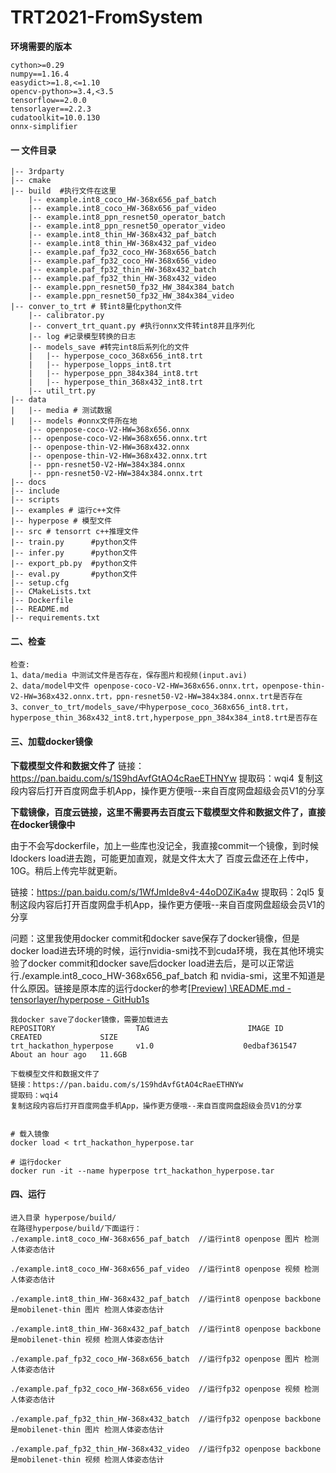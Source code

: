 # TRT2021-FromSystem

**环境需要的版本**

```
cython>=0.29
numpy==1.16.4
easydict>=1.8,<=1.10
opencv-python>=3.4,<3.5
tensorflow==2.0.0
tensorlayer==2.2.3
cudatoolkit=10.0.130
onnx-simplifier
```



#### 一 文件目录

```
|-- 3rdparty
|-- cmake
|-- build  #执行文件在这里 
    |-- example.int8_coco_HW-368x656_paf_batch
    |-- example.int8_coco_HW-368x656_paf_video
    |-- example.int8_ppn_resnet50_operator_batch
    |-- example.int8_ppn_resnet50_operator_video
    |-- example.int8_thin_HW-368x432_paf_batch
    |-- example.int8_thin_HW-368x432_paf_video
    |-- example.paf_fp32_coco_HW-368x656_batch
    |-- example.paf_fp32_coco_HW-368x656_video
    |-- example.paf_fp32_thin_HW-368x432_batch
    |-- example.paf_fp32_thin_HW-368x432_video
    |-- example.ppn_resnet50_fp32_HW_384x384_batch
    |-- example.ppn_resnet50_fp32_HW_384x384_video
|-- conver_to_trt # 转int8量化python文件
    |-- calibrator.py
    |-- convert_trt_quant.py #执行onnx文件转int8并且序列化
    |-- log #记录模型转换的日志
    |-- models_save #转完int8后系列化的文件
    |   |-- hyperpose_coco_368x656_int8.trt
    |   |-- hyperpose_lopps_int8.trt
    |   |-- hyperpose_ppn_384x384_int8.trt
    |   |-- hyperpose_thin_368x432_int8.trt
    |-- util_trt.py
|-- data 
|   |-- media # 测试数据
|   |-- models #onnx文件所在地
    |-- openpose-coco-V2-HW=368x656.onnx
    |-- openpose-coco-V2-HW=368x656.onnx.trt
    |-- openpose-thin-V2-HW=368x432.onnx
    |-- openpose-thin-V2-HW=368x432.onnx.trt
    |-- ppn-resnet50-V2-HW=384x384.onnx
    |-- ppn-resnet50-V2-HW=384x384.onnx.trt
|-- docs
|-- include
|-- scripts
|-- examples # 运行c++文件
|-- hyperpose # 模型文件
|-- src # tensorrt c++推理文件
|-- train.py      #python文件
|-- infer.py      #python文件
|-- export_pb.py  #python文件
|-- eval.py       #python文件
|-- setup.cfg
|-- CMakeLists.txt
|-- Dockerfile
|-- README.md
|-- requirements.txt
```



#### 二、检查

```
检查:
1、data/media 中测试文件是否存在，保存图片和视频(input.avi)
2、data/model中文件 openpose-coco-V2-HW=368x656.onnx.trt，openpose-thin-V2-HW=368x432.onnx.trt，ppn-resnet50-V2-HW=384x384.onnx.trt是否存在
3、conver_to_trt/models_save/中hyperpose_coco_368x656_int8.trt，hyperpose_thin_368x432_int8.trt,hyperpose_ppn_384x384_int8.trt是否存在
```



#### 三、加载docker镜像

**下载模型文件和数据文件了**
链接：https://pan.baidu.com/s/1S9hdAvfGtAO4cRaeETHNYw 
提取码：wqi4 
复制这段内容后打开百度网盘手机App，操作更方便哦--来自百度网盘超级会员V1的分享

**下载镜像，百度云链接，这里不需要再去百度云下载模型文件和数据文件了，直接在docker镜像中**

由于不会写dockerfile，加上一些库也没记全，我直接commit一个镜像，到时候ldockers load进去跑，可能更加直观，就是文件太大了
百度云盘还在上传中，10G。稍后上传完毕就更新。

链接：https://pan.baidu.com/s/1WfJmIde8v4-44oD0ZiKa4w 
提取码：2ql5 
复制这段内容后打开百度网盘手机App，操作更方便哦--来自百度网盘超级会员V1的分享

问题：这里我使用docker commit和docker save保存了docker镜像，但是docker load进去环境的时候，运行nvidia-smi找不到cuda环境，我在其他环境实验了docker commit和docker save后docker load进去后，是可以正常运行./example.int8_coco_HW-368x656_paf_batch 和 nvidia-smi，这里不知道是什么原因。链接是原本库的运行docker的参考[[Preview\] \README.md - tensorlayer/hyperpose - GitHub1s](https://github1s.com/tensorlayer/hyperpose)



```
我docker save了docker镜像，需要加载进去
REPOSITORY                  TAG                      IMAGE ID       CREATED             SIZE
trt_hackathon_hyperpose     v1.0                    0edbaf361547   About an hour ago   11.6GB

下载模型文件和数据文件了
链接：https://pan.baidu.com/s/1S9hdAvfGtAO4cRaeETHNYw 
提取码：wqi4 
复制这段内容后打开百度网盘手机App，操作更方便哦--来自百度网盘超级会员V1的分享


# 载入镜像
docker load < trt_hackathon_hyperpose.tar

# 运行docker
docker run -it --name hyperpose trt_hackathon_hyperpose.tar
```



#### 四、运行

```
进入目录 hyperpose/build/
在路径hyperpose/build/下面运行：
./example.int8_coco_HW-368x656_paf_batch  //运行int8 openpose 图片 检测人体姿态估计

./example.int8_coco_HW-368x656_paf_video  //运行int8 openpose 视频 检测人体姿态估计

./example.int8_thin_HW-368x432_paf_batch  //运行int8 openpose backbone是mobilenet-thin 图片 检测人体姿态估计

./example.int8_thin_HW-368x432_paf_batch  //运行int8 openpose backbone是mobilenet-thin 视频 检测人体姿态估计

./example.paf_fp32_coco_HW-368x656_batch  //运行fp32 openpose 图片 检测人体姿态估计

./example.paf_fp32_coco_HW-368x656_video  //运行fp32 openpose 视频 检测人体姿态估计

./example.paf_fp32_thin_HW-368x432_batch  //运行fp32 openpose backbone是mobilenet-thin 图片 检测人体姿态估计

./example.paf_fp32_thin_HW-368x432_video  //运行fp32 openpose backbone是mobilenet-thin 视频 检测人体姿态估计
```

